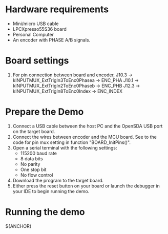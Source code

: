 Hardware requirements
=====================
- Mini/micro USB cable
- LPCXpresso55S36 board
- Personal Computer
- An encoder with PHASE A/B signals.

Board settings
============
1. For pin connection between board and encoder,
      J10.3 -> kINPUTMUX_ExtTrigIn3ToEnc0Phasea -> ENC_PHA
      J10.1 -> kINPUTMUX_ExtTrigIn2ToEnc0Phaseb -> ENC_PHB
      J12.3 -> kINPUTMUX_ExtTrigIn8ToEnc0Index  -> ENC_INDEX

Prepare the Demo
===============
1.  Connect a USB cable between the host PC and the OpenSDA USB port on the target board.
2.  Connect the wires between encoder and the MCU board. See to the code for pin mux setting in function "BOARD_InitPins()".
3.  Open a serial terminal with the following settings:
    - 115200 baud rate
    - 8 data bits
    - No parity
    - One stop bit
    - No flow control
4.  Download the program to the target board.
5.  Either press the reset button on your board or launch the debugger in your IDE to begin running the demo.

Running the demo
================
${ANCHOR}

